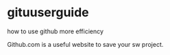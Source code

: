 # gituuserguide


how to use github more efficiency

Github.com is a useful website to save your sw project.
